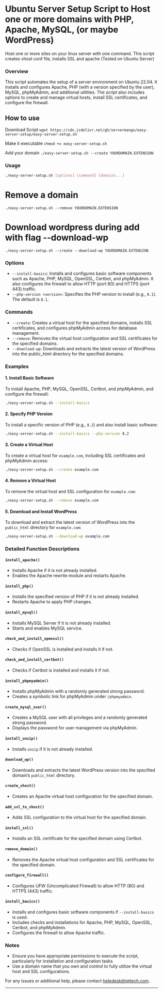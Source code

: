 # Ubuntu Server Setup Script to Host one or more domains with PHP, Apache, MySQL, (or maybe WordPress)
Host one or more sites on your linux server with one command. This script creates vhost conf file, installs SSL and apache (Tested on Ubuntu Server)

### Overview

This script automates the setup of a server environment on Ubuntu 22.04. It installs and configures Apache, PHP (with a version specified by the user), MySQL, phpMyAdmin, and additional utilities. The script also includes options to create and manage virtual hosts, install SSL certificates, and configure the firewall.


## How to use

Download Script
`wget https://cdn.jsdelivr.net/gh/servermango/easy-server-setup/easy-server-setup.sh`

Make it executable
`chmod +x easy-server-setup.sh`

Add your domain
`./easy-server-setup.sh --create YOURDOMAIN.EXTENSION`

### Usage

```bash
./easy-server-setup.sh [options] [command] [domains...]
```

# Remove a domain

`./easy-server-setup.sh --remove YOURDOMAIN.EXTENSION`

# Download wordpress during add with flag --download-wp

`./easy-server-setup.sh --create --download-wp YOURDOMAIN.EXTENSION`

### Options

- `--install-basics`: Installs and configures basic software components such as Apache, PHP, MySQL, OpenSSL, Certbot, and phpMyAdmin. It also configures the firewall to allow HTTP (port 80) and HTTPS (port 443) traffic.
- `--php-version <version>`: Specifies the PHP version to install (e.g., `8.1`). The default is `8.1`.

### Commands

- `--create`: Creates a virtual host for the specified domains, installs SSL certificates, and configures phpMyAdmin access for database management.
- `--remove`: Removes the virtual host configuration and SSL certificates for the specified domains.
- `--download-wp`: Downloads and extracts the latest version of WordPress into the public_html directory for the specified domains.

### Examples

#### 1. Install Basic Software

To install Apache, PHP, MySQL, OpenSSL, Certbot, and phpMyAdmin, and configure the firewall:

```bash
./easy-server-setup.sh --install-basics
```

#### 2. Specify PHP Version

To install a specific version of PHP (e.g., `8.2`) and also install basic software:

```bash
./easy-server-setup.sh --install-basics --php-version 8.2
```

#### 3. Create a Virtual Host

To create a virtual host for `example.com`, including SSL certificates and phpMyAdmin access:

```bash
./easy-server-setup.sh --create example.com
```

#### 4. Remove a Virtual Host

To remove the virtual host and SSL configuration for `example.com`:

```bash
./easy-server-setup.sh --remove example.com
```

#### 5. Download and Install WordPress

To download and extract the latest version of WordPress into the `public_html` directory for `example.com`:

```bash
./easy-server-setup.sh --download-wp example.com
```

### Detailed Function Descriptions

#### `install_apache()`

- Installs Apache if it is not already installed.
- Enables the Apache rewrite module and restarts Apache.

#### `install_php()`

- Installs the specified version of PHP if it is not already installed.
- Restarts Apache to apply PHP changes.

#### `install_mysql()`

- Installs MySQL Server if it is not already installed.
- Starts and enables MySQL service.

#### `check_and_install_openssl()`

- Checks if OpenSSL is installed and installs it if not.

#### `check_and_install_certbot()`

- Checks if Certbot is installed and installs it if not.

#### `install_phpmyadmin()`

- Installs phpMyAdmin with a randomly generated strong password.
- Creates a symbolic link for phpMyAdmin under `/phpmyadmin`.

#### `create_mysql_user()`

- Creates a MySQL user with all privileges and a randomly generated strong password.
- Displays the password for user management via phpMyAdmin.

#### `install_unzip()`

- Installs `unzip` if it is not already installed.

#### `download_wp()`

- Downloads and extracts the latest WordPress version into the specified domain’s `public_html` directory.

#### `create_vhost()`

- Creates an Apache virtual host configuration for the specified domain.

#### `add_ssl_to_vhost()`

- Adds SSL configuration to the virtual host for the specified domain.

#### `install_ssl()`

- Installs an SSL certificate for the specified domain using Certbot.

#### `remove_domain()`

- Removes the Apache virtual host configuration and SSL certificates for the specified domain.

#### `configure_firewall()`

- Configures UFW (Uncomplicated Firewall) to allow HTTP (80) and HTTPS (443) traffic.

#### `install_basics()`

- Installs and configures basic software components if `--install-basics` is used.
- Includes checks and installations for Apache, PHP, MySQL, OpenSSL, Certbot, and phpMyAdmin.
- Configures the firewall to allow Apache traffic.

### Notes

- Ensure you have appropriate permissions to execute the script, particularly for installation and configuration tasks.
- Use a domain name that you own and control to fully utilize the virtual host and SSL configurations.

For any issues or additional help, please contact helpdesk@iqltech.com.

---
